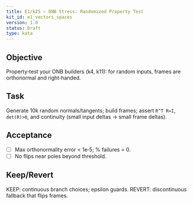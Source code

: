 ```yaml
---
title: E1/k25 — ONB Stress: Randomized Property Test
kit_id: e1_vectors_spaces
version: 1.0
status: Draft
type: kata
---
```

## Objective
Property‑test your ONB builders (k4, k11): for random inputs, frames are orthonormal and right‑handed.
## Task
Generate 10k random normals/tangents; build frames; assert `R^T R≈I`, `det(R)>0`, and continuity (small input deltas → small frame deltas).
## Acceptance
- [ ] Max orthonormality error < 1e‑5; % failures = 0.
- [ ] No flips near poles beyond threshold.
## Keep/Revert
KEEP: continuous branch choices; epsilon guards. REVERT: discontinuous fallback that flips frames.